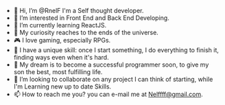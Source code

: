 - 👋 Hi, I’m @RnelF I'm a Self thought developer.
- 👀 I’m interested in Front End and Back End Developing.
- 🌱 I’m currently learning ReactJS.
- 🚀 My curiosity reaches to the ends of the universe.
- 🎮 I love gaming, especially RPGs.
- 🔨 I have a unique skill: once I start something, I do everything to finish it, finding ways even when it's hard.
- 🤗 My dream is to become a successful programmer soon, to give my son the best, most fulfilling life.
- 💞️ I’m looking to collaborate on any project I can think of starting, while I'm Learning new up to date Skills.
- 📫 How to reach me you? you can e-mail me at Nelffff@gmail.com.

<!---
RnelF/RnelF is a ✨ special ✨ repository because its `README.md` (this file) appears on your GitHub profile.
You can click the Preview link to take a look at your changes.
--->
